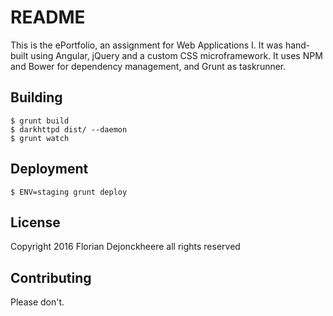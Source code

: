 # README

This is the ePortfolio, an assignment for Web Applications I. It was hand-built using Angular, jQuery and a custom CSS microframework. It uses NPM and Bower for dependency management, and Grunt as taskrunner.

## Building

```
$ grunt build
$ darkhttpd dist/ --daemon
$ grunt watch
```

## Deployment

```
$ ENV=staging grunt deploy
```

## License

Copyright 2016 Florian Dejonckheere all rights reserved

## Contributing

Please don't.
